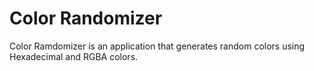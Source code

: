 # Color Randomizer

Color Ramdomizer is an application that generates random colors using Hexadecimal and RGBA colors.
